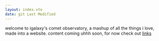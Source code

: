 ```yaml
---
layout: index.vto
date: git Last Modified
---
```


welcome to igalaxy's comet observatory, a mashup of all the things i love, made into a website. content coming uhhh soon, for now check out [links](/links/)
